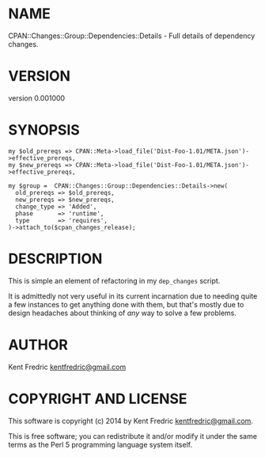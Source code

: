 # NAME

CPAN::Changes::Group::Dependencies::Details - Full details of dependency changes.

# VERSION

version 0.001000

# SYNOPSIS

    my $old_prereqs => CPAN::Meta->load_file('Dist-Foo-1.01/META.json')->effective_prereqs,
    my $new_prereqs => CPAN::Meta->load_file('Dist-Foo-1.01/META.json')->effective_prereqs,

    my $group =  CPAN::Changes::Group::Dependencies::Details->new(
      old_prereqs => $old_prereqs,
      new_prereqs => $new_prereqs,
      change_type => 'Added',
      phase       => 'runtime',
      type        => 'requires',
    )->attach_to($cpan_changes_release);

# DESCRIPTION

This is simple an element of refactoring in my `dep_changes` script.

It is admittedly not very useful in its current incarnation due to needing quite a few instances
to get anything done with them, but that's mostly due to design headaches about thinking of _any_ way to solve a few problems.

# AUTHOR

Kent Fredric <kentfredric@gmail.com>

# COPYRIGHT AND LICENSE

This software is copyright (c) 2014 by Kent Fredric <kentfredric@gmail.com>.

This is free software; you can redistribute it and/or modify it under
the same terms as the Perl 5 programming language system itself.
